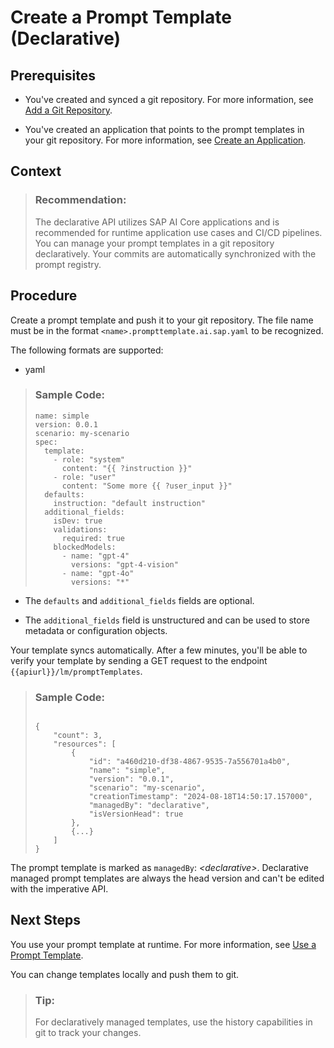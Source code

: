<!-- loio815def52a7254a8f8e3e48db41ab57a3 -->

# Create a Prompt Template \(Declarative\)



<a name="loio815def52a7254a8f8e3e48db41ab57a3__prereq_vn5_gs3_fdc"/>

## Prerequisites

-   You've created and synced a git repository. For more information, see [Add a Git Repository](add-a-git-repository-b668176.md).

-   You've created an application that points to the prompt templates in your git repository. For more information, see [Create an Application](create-an-application-80dbecf.md).




<a name="loio815def52a7254a8f8e3e48db41ab57a3__context_xgt_fbp_hdc"/>

## Context

> ### Recommendation:  
> The declarative API utilizes SAP AI Core applications and is recommended for runtime application use cases and CI/CD pipelines. You can manage your prompt templates in a git repository declaratively. Your commits are automatically synchronized with the prompt registry.



<a name="loio815def52a7254a8f8e3e48db41ab57a3__steps_khq_fbq_hdc"/>

## Procedure

Create a prompt template and push it to your git repository. The file name must be in the format `<name>.prompttemplate.ai.sap.yaml` to be recognized.

The following formats are supported:

-   yaml


> ### Sample Code:  
> ```
> name: simple
> version: 0.0.1
> scenario: my-scenario
> spec:
>   template:
>     - role: "system"
>       content: "{{ ?instruction }}"
>     - role: "user"
>       content: "Some more {{ ?user_input }}"
>   defaults:
>     instruction: "default instruction"
>   additional_fields:
>     isDev: true
>     validations:
>       required: true
>     blockedModels:
>       - name: "gpt-4"
>         versions: "gpt-4-vision"
>       - name: "gpt-4o"
>         versions: "*"
> ```

-   The `defaults` and `additional_fields` fields are optional.

-   The `additional_fields` field is unstructured and can be used to store metadata or configuration objects.


Your template syncs automatically. After a few minutes, you'll be able to verify your template by sending a GET request to the endpoint `{{apiurl}}/lm/promptTemplates`.

> ### Sample Code:  
> ```
> 
> {
>     "count": 3,
>     "resources": [
>         {
>             "id": "a460d210-df38-4867-9535-7a556701a4b0",
>             "name": "simple",
>             "version": "0.0.1",
>             "scenario": "my-scenario",
>             "creationTimestamp": "2024-08-18T14:50:17.157000",
>             "managedBy": "declarative",
>             "isVersionHead": true
>         },
>         {...}
>     ]
> }
> ```

The prompt template is marked as `managedBy`: *<declarative\>*. Declarative managed prompt templates are always the head version and can't be edited with the imperative API.



<a name="loio815def52a7254a8f8e3e48db41ab57a3__postreq_dg1_hb3_hdc"/>

## Next Steps

You use your prompt template at runtime. For more information, see [Use a Prompt Template](use-a-prompt-template-ebe1e30.md).

You can change templates locally and push them to git.

> ### Tip:  
> For declaratively managed templates, use the history capabilities in git to track your changes.

